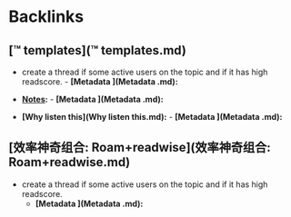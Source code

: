 
# Backlinks
## [™ templates](™ templates.md)
- create a thread if some active users on the topic and if it has high readscore.
        - **[Metadata ](Metadata .md):**

- **[Notes](Notes.md):** 
        - **[Metadata ](Metadata .md):**

- **[Why listen this](Why listen this.md):**
        - **[Metadata ](Metadata .md):**

## [效率神奇组合: Roam+readwise](效率神奇组合: Roam+readwise.md)
- create a thread if some active users on the topic and if it has high readscore.
    - **[Metadata ](Metadata .md):**

